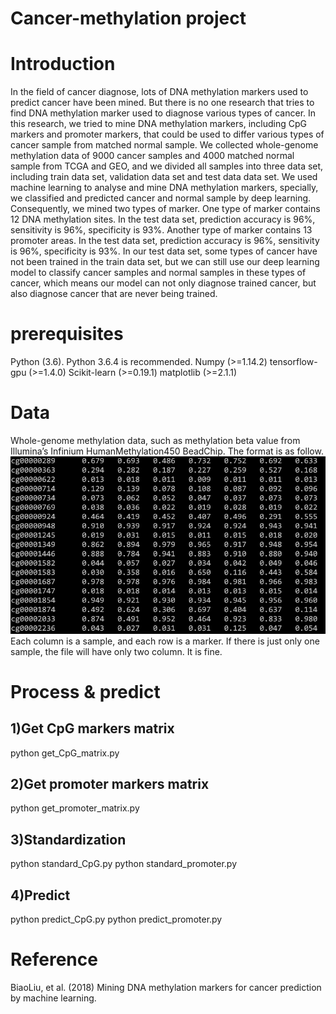 # Cancer-methylation project
# Introduction
In the field of cancer diagnose, lots of DNA methylation markers used to predict cancer have been mined. But there is no one research that tries to find DNA methylation marker used to diagnose various types of cancer. In this research, we tried to mine DNA methylation markers, including CpG markers and promoter markers, that could be used to differ various types of cancer sample from matched normal sample. We collected whole-genome methylation data of 9000 cancer samples and 4000 matched normal sample from TCGA and GEO, and we divided all samples into three data set, including train data set, validation data set and test data data set. We used machine learning to analyse and mine DNA methylation markers, specially, we classified and predicted cancer and normal sample by deep learning. Consequently, we mined two types of marker. One type of marker contains 12 DNA methylation sites. In the test data set, prediction accuracy is 96%, sensitivity is 96%, specificity is 93%. Another type of marker contains 13 promoter areas. In the test data set, prediction accuracy is 96%, sensitivity is 96%, specificity is 93%. In our test data set, some types of cancer have not been trained in the train data set, but we can still use our deep learning model to classify cancer samples and normal samples in these types of cancer, which means our model can not only diagnose trained cancer, but also diagnose cancer that are never being trained.

# prerequisites
Python (3.6). Python 3.6.4 is recommended.
Numpy (>=1.14.2)
tensorflow-gpu (>=1.4.0)
Scikit-learn (>=0.19.1)
matplotlib (>=2.1.1)

# Data
Whole-genome methylation data, such as methylation beta value from Illumina’s Infinium HumanMethylation450 BeadChip. The format is as follow.
![image](https://github.com/BiaoLiu2017/Cancer-methylation/blob/master/images/input_matrix.png)
Each column is a sample, and each row is a marker. If there is just only one sample, the file will have only two column. It is fine.

# Process & predict

## 1)Get CpG markers matrix
python get_CpG_matrix.py

## 2)Get promoter markers matrix
python get_promoter_matrix.py

## 3)Standardization
python standard_CpG.py
python standard_promoter.py

## 4)Predict
python predict_CpG.py
python predict_promoter.py

# Reference
BiaoLiu, et al. (2018) Mining DNA methylation markers for cancer prediction by machine learning.
